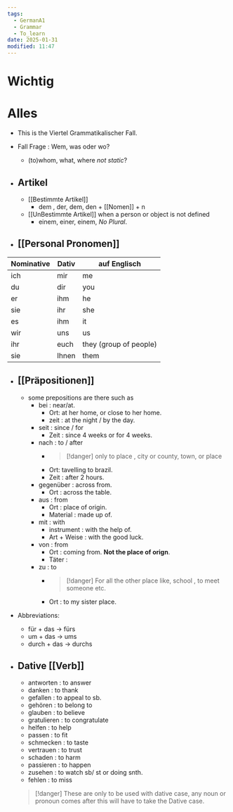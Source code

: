 ```yaml
---
tags:
  - GermanA1
  - Grammar
  - To_learn
date: 2025-01-31
modified: 11:47
---
```

# Wichtig
# Alles
- This is the Viertel Grammatikalischer Fall.
- Fall Frage : Wem, was oder wo?
	- (to)whom, what, where _not static_?
- ## Artikel
	- [[Bestimmte Artikel]]
		- dem , der, dem, den + [[Nomen]]  + n
	- [[UnBestimmte Artikel]] when a person or object is not defined
		- einem, einer, einem, _No Plural_.

- ## [[Personal Pronomen]]

| Nominative | Dativ | auf Englisch           |
| ---------- | ----- | ---------------------- |
| ich        | mir   | me                     |
| du         | dir   | you                    |
| er         | ihm   | he                     |
| sie        | ihr   | she                    |
| es         | ihm   | it                     |
| wir        | uns   | us                     |
| ihr        | euch  | they (group of people) |
| sie        | Ihnen | them                   |

- ## [[Präpositionen]]
	- some prepositions are there such as
		- bei : near/at. 
			- Ort: at her home, or close to her home. 
			- zeit : at the night / by the day.
		- seit : since / for
			- Zeit : since 4 weeks or for 4 weeks. 
		- nach : to / after
			- >[!danger] only to place , city or county, town, or place
			- Ort: tavelling to brazil. 
			- Zeit : after 2 hours.
		- gegenüber : across from.
			- Ort : across the table. 
		- aus : from 
			- Ort : place of origin.
			- Material : made up of. 
		- mit : with
			- instrument : with the help of.
			- Art + Weise : with the good luck.
		- von : from
			- Ort : coming from. **Not the place of orign**.
			- Täter : 
		- zu : to 
			- >[!danger] For all the other place like, school , to meet someone etc. 
			- Ort : to my sister place.
- Abbreviations:
	- für + das -> fürs
	- um + das -> ums
	- durch + das -> durchs
- ## Dative [[Verb]]
	- antworten : to answer
	- danken : to thank
	- gefallen : to appeal to sb.
	- gehören : to belong to
	- glauben : to believe
	- gratulieren : to congratulate
	- helfen : to help
	- passen : to fit
	- schmecken : to taste
	- vertrauen : to trust
	- schaden : to harm
	- passieren : to happen
	- zusehen : to watch sb/ st or doing snth.
	- fehlen : to miss
	
	>[!danger] These are only to be used with dative case, any noun or pronoun comes after this will have to take the Dative case.
